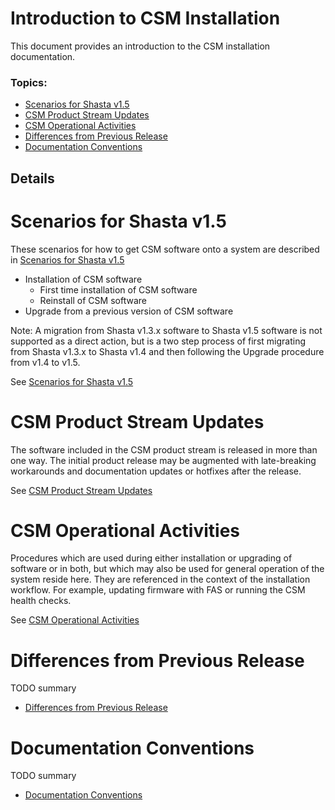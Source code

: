 # Introduction to CSM Installation

This document provides an introduction to the CSM installation documentation.

### Topics:
   * [Scenarios for Shasta v1.5](#scenarios)
   * [CSM Product Stream Updates](#update-product-stream)
   * [CSM Operational Activities](#operations)
   * [Differences from Previous Release](#differences)
   * [Documentation Conventions](#documetation_conventions)

## Details

<a name="scenarios"></a>
# Scenarios for Shasta v1.5

   These scenarios for how to get CSM software onto a system are described in [Scenarios for Shasta v1.5](scenarios.md)
   * Installation of CSM software
      * First time installation of CSM software
      * Reinstall of CSM software
   * Upgrade from a previous version of CSM software

   Note: A migration from Shasta v1.3.x software to Shasta v1.5 software is not supported as a direct action, but is a two step process of first migrating from Shasta v1.3.x to Shasta v1.4 and then following the Upgrade procedure from v1.4 to v1.5.

   See [Scenarios for Shasta v1.5](scenarios.md)

<a name="product-stream-updates"></a>
# CSM Product Stream Updates

   The software included in the CSM product stream is released in more than one way.  The initial product release may be augmented with late-breaking workarounds and documentation updates or hotfixes after the release. 

   See [CSM Product Stream Updates](../update_product_stream/index.md)

<a name="operations"></a>
# CSM Operational Activities

   Procedures which are used during either installation or upgrading of software or in both, but which
   may also be used for general operation of the system reside here.  They are referenced in the context
   of the installation workflow.  For example, updating firmware with FAS or running the CSM health checks.

   See [CSM Operational Activities](../operations/index.md)

<a name="differences"></a>
# Differences from Previous Release

   TODO summary

   * [Differences from Previous Release](differences.md)

<a name="documetation_conventions"></a>
# Documentation Conventions

   TODO summary

   * [Documentation Conventions](documentation_conventions.md)

